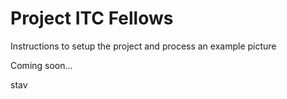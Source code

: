 # Project ITC Fellows

Instructions to setup the project and process an example picture


Coming soon...

stav